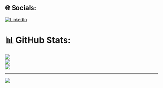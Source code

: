 ## 🌐 Socials:
[![LinkedIn](https://img.shields.io/badge/LinkedIn-%230077B5.svg?logo=linkedin&logoColor=white)](https://linkedin.com/in/husnulnawafil) 

# 📊 GitHub Stats:
![](https://github-readme-stats.vercel.app/api?username=nawafilhusnul&theme=highcontrast&hide_border=false&include_all_commits=true&count_private=true)<br/>
![](https://github-readme-streak-stats.herokuapp.com/?user=nawafilhusnul&theme=highcontrast&hide_border=false)<br/>
![](https://github-readme-stats.vercel.app/api/top-langs/?username=nawafilhusnul&theme=highcontrast&hide_border=false&include_all_commits=true&count_private=true&layout=compact)

---
[![](https://visitcount.itsvg.in/api?id=nawafilhusnul&icon=0&color=0)](https://visitcount.itsvg.in)

<!-- Proudly created with GPRM ( https://gprm.itsvg.in ) -->
